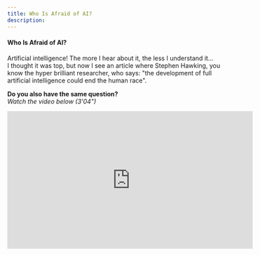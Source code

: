 ```yaml
---
title: Who Is Afraid of AI?
description:
---
```


#### Who Is Afraid of AI?

Artificial intelligence! The more I hear about it, the less I understand it...  
I thought it was top, but now I see an article where Stephen Hawking, you know the hyper brilliant researcher, who says: "the development of full artificial intelligence could end the human race".

**Do you also have the same question?**  
_Watch the video below (3'04")_

<iframe width="560" height="315" src="https://www.youtube.com/embed/JGl1NwywfJ0" title="YouTube video player" frameborder="0" allow="accelerometer; autoplay; clipboard-write; encrypted-media; gyroscope; picture-in-picture" allowfullscreen></iframe>
